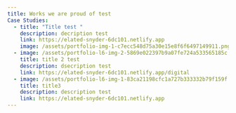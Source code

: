 ```yaml
---
title: Works we are proud of test
Case Studies:
  - title: "Title test "
    description: decription test
    link: https://elated-snyder-6dc101.netlify.app
    image: /assets/portfolio-img-1-c7ecc548d75a30e15e8f6f6497149911.png
  - image: /assets/portfolio-l6-img-2-5869e022397b9a07fe724a533565185c.png
    title: title 2 test
    description: dsecription test
    link: https://elated-snyder-6dc101.netlify.app/digital
  - image: /assets/portfolio-l6-img-1-83ca21198cfc1a727b333332b79f159f.png
    title: title3
    description: description test
    link: https://elated-snyder-6dc101.netlify.app
---
```


